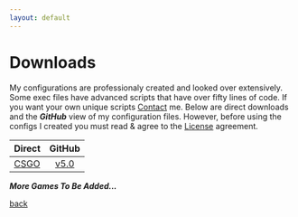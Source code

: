 ```yaml
---
layout: default
---
```


# Downloads
My configurations are professionaly created and looked over extensively. Some exec files have advanced scripts that have over fifty lines of code. If you want your own unique scripts [Contact](Contact) me. Below are direct downloads and the **_GitHub_** view of my configuration files. However, before using the configs I created you must read & agree to the [License](https://github.com/Plexol/Configuration/blob/master/LICENSE) agreement.

| Direct    | GitHub  |
| ------------- |:-------------:|
| [CSGO](https://github.com/Plexol/Configuration/archive/CSGO.zip)     | [v5.0](https://github.com/Plexol/Configuration/tree/CSGO) |

**_More Games To Be Added..._**

[back](./)
